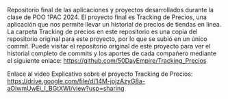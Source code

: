 Repositorio final de las aplicaciones y proyectos desarrollados durante la clase de POO 1PAC 2024. El proyecto final es Tracking de Precios, una aplicación que nos permite llevar un historial de precios de tiendas en linea. 
La carpeta Tracking de precios en este repositorio es una copia del repositorio original para este proyecto, por lo que se subió en un único commit. Puede visitar el repositorio original de este proyecto para ver el historial completo de commits 
y los aportes de cada compañero mediante el siguiente enlace: https://github.com/50DayEmpire/Tracking_Precios

Enlace al video Explicativo sobre el proyecto Tracking de Precios: https://drive.google.com/file/d/14M-jojzAzyG8a-aOiwmUwEi_I_BGtXWI/view?usp=sharing
